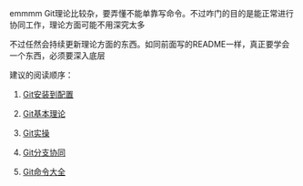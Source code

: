 emmmm Git理论比较杂，要弄懂不能单靠写命令。不过咋门的目的是能正常进行协同工作，理论方面可能不用深究太多

不过任然会持续更新理论方面的东西。如同前面写的README一样，真正要学会一个东西，必须要深入底层

建议的阅读顺序：

1. [Git安装到配置](https://github.com/Alexiosvon/Hello_CUMTB/blob/master/%E5%85%B6%E4%BB%96%E5%AD%A6%E4%B9%A0%E8%B5%84%E6%96%99/Git/Git%E5%AE%89%E8%A3%85%E5%88%B0%E9%85%8D%E7%BD%AE.md)

2. [Git基本理论](https://github.com/Alexiosvon/Hello_CUMTB/blob/master/%E5%85%B6%E4%BB%96%E5%AD%A6%E4%B9%A0%E8%B5%84%E6%96%99/Git/Git%E5%9F%BA%E6%9C%AC%E7%90%86%E8%AE%BA.md)

3. [Git实操](https://github.com/Alexiosvon/Hello_CUMTB/blob/master/%E5%85%B6%E4%BB%96%E5%AD%A6%E4%B9%A0%E8%B5%84%E6%96%99/Git/Git%E5%AE%9E%E6%93%8D.md)

4. [Git分支协同](https://github.com/Alexiosvon/Hello_CUMTB/edit/master/%E5%85%B6%E4%BB%96%E5%AD%A6%E4%B9%A0%E8%B5%84%E6%96%99/Git/Git%E5%88%86%E6%94%AF%E5%8D%8F%E5%90%8C.md)

5. [Git命令大全](https://github.com/Alexiosvon/Hello_CUMTB/blob/master/%E5%85%B6%E4%BB%96%E5%AD%A6%E4%B9%A0%E8%B5%84%E6%96%99/Git/Git%E5%91%BD%E4%BB%A4%E5%A4%A7%E5%85%A8.md)
